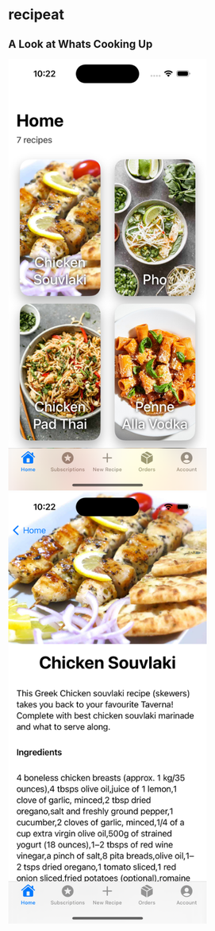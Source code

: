 # recipeat
## A Look at Whats Cooking Up
<img src="https://github.com/Sinahag/recipeat/blob/main/home.png" width="400">    <img src="https://github.com/Sinahag/recipeat/blob/main/recipe.png" width="400">
